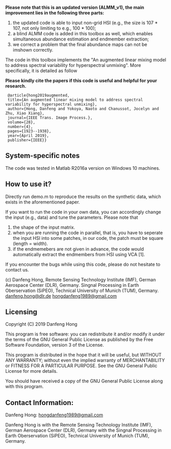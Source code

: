 **Please note that this is an updated version (ALMM_v1), the main improvement lies in the following three parts:**

1) the updated code is able to input non-grid HSI (e.g., the size is 107 * 107, not only limiting to e.g., 100 * 100);
2) a blind ALMM code is added in this toolbox as well, which enables simultaneous abundance estimation and endmember extraction;
3) we correct a problem that the final abundance maps can not be imshown correctly.


The code in this toolbox implements the "An augmented linear mixing model to address spectral variability for hyperspectral unmixing".
More specifically, it is detailed as follow



**Please kindly cite the papers if this code is useful and helpful for your research.**

     @article{hong2019augmented,
     title={An augmented linear mixing model to address spectral variability for hyperspectral unmixing},
     author={Hong, Danfeng and Yokoya, Naoto and Chanussot, Jocelyn and Zhu, Xiao Xiang},
     journal={IEEE Trans. Image Process.},
     volume={28},
     number={4},
     pages={1923--1938},
     year={April 2019},
     publisher={IEEE}}


System-specific notes
---------------------
The code was tested in Matlab R2016a version on Windows 10 machines.

How to use it?
---------------------

Directly run demo.m to reproduce the results on the synthetic data, which exists in the aforementioned paper.

If you want to run the code in your own data, you can accordingly change the input (e.g., data) and tune the parameters.
Please note that 
1) the shape of the input matrix.
2) when you are running the code in parallel, that is, you have to seperate the input HSI into some patches,
in our code, the patch must be square (length = width).
3) if the endmemebers are not given in advance, the code would automatically extract the endmembers from HSI using VCA [1].

If you encounter the bugs while using this code, please do not hesitate to contact us.
 
 (c) Danfeng Hong, Remote Sensing Technology Institute (IMF), German Aerospace Center (DLR), Germany. 
                   Singnal Processing in Earth Oberservation (SiPEO), Technical University of Munich (TUM), Germany.             
     danfeng.hong@dlr.de 
     hongdanfeng1989@gmail.com

Licensing
---------

Copyright (C) 2019 Danfeng Hong

This program is free software: you can redistribute it and/or modify it under the terms of the GNU General Public License as published by the Free Software Foundation, version 3 of the License.

This program is distributed in the hope that it will be useful, but WITHOUT ANY WARRANTY; without even the implied warranty of MERCHANTABILITY or FITNESS FOR A PARTICULAR PURPOSE. See the GNU General Public License for more details.

You should have received a copy of the GNU General Public License along with this program.

Contact Information:
--------------------

Danfeng Hong: hongdanfeng1989@gmail.com

Danfeng Hong is with the Remote Sensing Technology Institute (IMF), German Aerospace Center (DLR), Germany
                with the Singnal Processing in Earth Oberservation (SiPEO), Technical University of Munich (TUM), Germany. 
